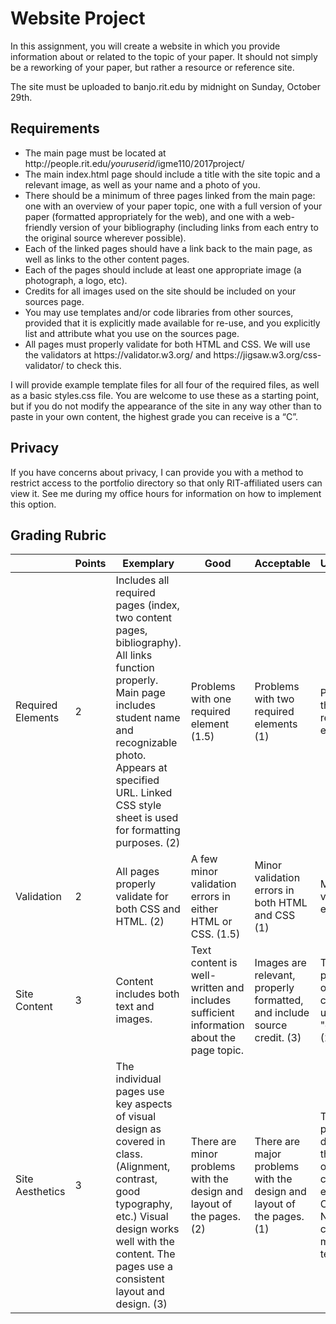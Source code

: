 # Website Project

In this assignment, you will create a website in which you provide information about or related to the topic of your paper. It should not simply be a reworking of your paper, but rather a resource or reference site.  

The site must be uploaded to banjo.rit.edu by midnight on Sunday, October 29th. 

## Requirements
  - The main page must be located at http&#58;//people.rit.edu/<i>youruserid</i>/igme110/2017project/
  - The main index.html page should include a title with the site topic and a relevant image, as well as your name and a photo of you. 
  - There should be a minimum of three pages linked from the main page: one with an overview of your paper topic, one with a full version of your paper (formatted appropriately for the web), and one with a web-friendly version of your bibliography (including links from each entry to the original source wherever possible). 
  - Each of the linked pages should have a link back to the main page, as well as links to the other content pages.
  - Each of the pages should include at least one appropriate image (a photograph, a logo, etc).
  - Credits for all images used on the site should be included on your sources page.
  - You may use templates and/or code libraries from other sources, provided that it is explicitly made available for re-use, and you explicitly list and attribute what you use on the sources page. 
  - All pages must properly validate for both HTML and CSS. We will use the validators at https&#58;//validator.w3.org/ and https&#58;//jigsaw.w3.org/css-validator/ to check this. 

I will provide example template files for all four of the required files, as well as a basic styles.css file. You are welcome to use these as a starting point, but if you do not modify the appearance of the site in any way other than to paste in your own content, the highest grade you can receive is a “C”. 

## Privacy
If you have concerns about privacy, I can provide you with a method to restrict access to the portfolio directory so that only RIT-affiliated users can view it. See me during my office hours for information on how to implement this option. 


## Grading Rubric

| | Points | Exemplary | Good | Acceptable | Unacceptable |
|-| ------ | --------- | ---- | ---------- | ------------ |
Required Elements | 2 | Includes all required pages (index, two content pages, bibliography). All links function properly. Main page includes student name and recognizable photo. Appears at specified URL. Linked CSS style sheet is used for formatting purposes. (2) | Problems with one required element (1.5) | Problems with two required elements (1) | Problems with three or more required elements. (0) |
| Validation | 2 | All pages properly validate for both CSS and HTML. (2) | A few minor validation errors in either HTML or CSS. (1.5) | Minor validation errors in both HTML and CSS (1) | Major validation errors. (0) |
| Site Content | 3 | Content includes both text and images. | Text content is well-written and includes sufficient information about the page topic. | Images are relevant, properly formatted, and include source credit. (3) | There are problems with one of the criteria listed under "exemplary". (2) | There are problems with two of the criteria listed under "exemplary". (1) | There are problems with three or more criteria listed under "exemplary". |
| Site Aesthetics | 3 | The individual pages use key aspects of visual design as covered in class. (Alignment, contrast, good typography, etc.) Visual design works well with the content. The pages use a consistent layout and design. (3) | There are minor problems with the design and layout of the pages. (2) | There are major problems with the design and layout of the pages. (1) | The pages are poorly designed, and there is little or no use of consistent elements. <br>OR<br>No design changes were made from template.(0) |
